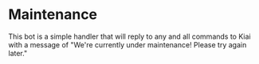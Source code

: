 # Maintenance

This bot is a simple handler that will reply to any and all commands to Kiai with a message of "We're currently under maintenance! Please try again later."